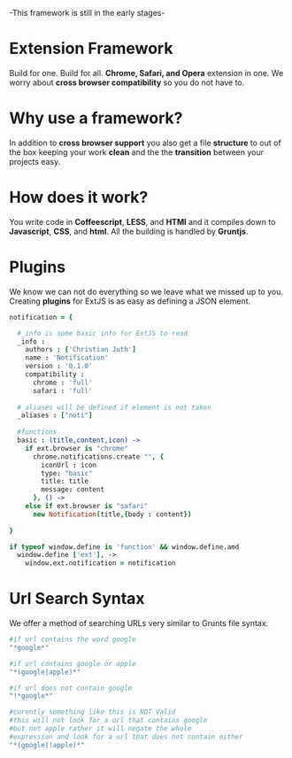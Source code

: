
-This framework is still in the early stages-

Extension Framework
============
Build for one. Build for all. **Chrome, Safari, and Opera** extension in one.  We worry about **cross browser compatibility** so you do not have to.

Why use a framework?
============
In addition to **cross browser support** you also get a file **structure** to out of the box keeping your work **clean** and the the **transition** between your projects easy.


How does it work?
=============
You write code in **Coffeescript**, **LESS**, and **HTMl** and it compiles down to **Javascript**, **CSS**, and **html**.  All the building is handled by **Gruntjs**.

Plugins
=============
We know we can not do everything so we leave what we missed up to you. Creating **plugins** for ExtJS is as easy as defining a JSON element.

```coffeescript
notification = {

  #_info is some basic info for ExtJS to read
  _info :
    authors : ['Christian Juth']
    name : 'Notification'
    version : '0.1.0'
    compatibility :
      chrome : 'full'
      safari : 'full'
  
  #_aliases will be defined if element is not taken
  _aliases : ["noti"]
  
  #functions
  basic : (title,content,icon) ->
    if ext.browser is "chrome"
      chrome.notifications.create "", {
        iconUrl : icon
        type: "basic"
        title: title
        message: content
      }, () ->
    else if ext.browser is "safari"
      new Notification(title,{body : content})
      
}

if typeof window.define is 'function' && window.define.amd
  window.define ['ext'], ->
    window.ext.notification = notification
```

Url Search Syntax
============
We offer a method of searching URLs very similar to Grunts file syntax.

```coffeescript
#if url contains the word google
"*google*"

#if url contains google or apple
"*(google|apple)*"

#if url does not contain google
"!*google*"

#curently something like this is NOT Valid
#this will not look for a url that contains google
#but not apple rather it will negate the whole
#expression and look for a url that does not contain either
"*(google|!apple)*"
```

